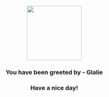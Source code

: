 <p align="center">
            <img src="https://raw.githubusercontent.com/PokeAPI/sprites/master/sprites/pokemon/362.png" width="150" height="150">
          </p>
          <h3 align="center">You have been greeted by - <b>Glalie</b></h3>
          <h3 align="center">Have a nice day!</h3>
        